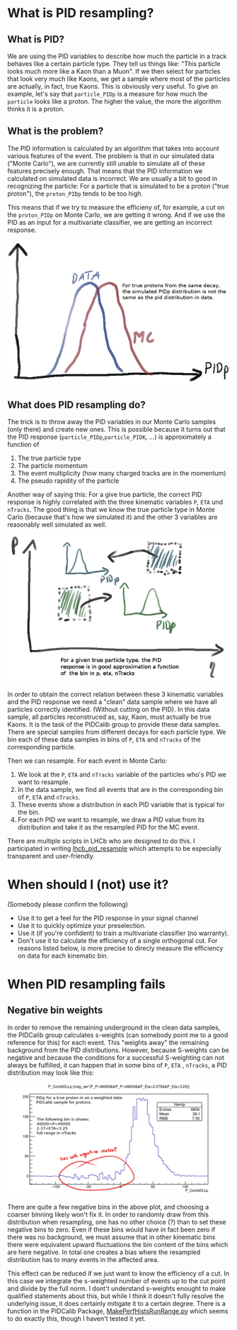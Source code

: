 # What is PID resampling?

## What is PID?

We are using the PID variables to describe how much the particle in a track behaves like a certain particle type. They tell us things like: "This particle looks much more like a Kaon than a Muon". If we then select for particles that look very much like Kaons, we get a sample where most of the particles are actually, in fact, true Kaons. This is obviously very useful. To give an example, let's say that `particle_PIDp` is a measure for how much the `particle` looks like a proton. The higher the value, the more the algorithm thinks it is a proton.

## What is the problem?

The PID information is calculated by an algorithm that takes into account various features of the event. The problem is that in our simulated data ("Monte Carlo"), we are currently still unable to simulate all of these features precisely enough. That means that the PID information we calculated on simulated data is incorrect. We are usually a bit to good in recognizing the particle: For a particle that is simulated to be a proton ("true proton"), the `proton_PIDp` tends to be too high.

This means that if we try to measure the efficieny of, for example, a cut on the `proton_PIDp` on Monte Carlo, we are getting it wrong. And if we use the PID as an input for a multivariate classifier, we are getting an incorrect response.

![problem.png](https://raw.githubusercontent.com/KonstantinSchubert/PID_resampling_text/master/problem.png)

## What does PID resampling do?

The trick is to throw away the PID variables in our Monte Carlo samples (only there) and create new ones. This is possible because it turns out that  the PID response (`particle_PIDp`,`particle_PIDK`, ...) is approximately a function of
   1. The true particle type
   2. The particle momentum
   3. The event multiplicity (how many charged tracks are in the momentum)
   4. The pseudo rapidity of the particle

Another way of saying this: For a give true particle, the correct PID response is highly correlated with the three kinematic variables `P`, `ETA` und `nTracks`. The good thing is that we know the true particle type in Monte Carlo (because that's how we simulated it) and the other 3 variables are reasonably well simulated as well.

![correlation](https://raw.githubusercontent.com/KonstantinSchubert/PID_resampling_text/master/correlation.png)

In order to obtain the correct relation between these 3 kinematic variables and the PID response we need a "clean" data sample where we have all particles correctly identified. (Without cutting on the PID). In this data sample, all particles reconstruced as, say, Kaon, must actually be true Kaons. It is the task of the PIDCalib group to provide these data samples. There are special samples from different decays for each particle type. We bin each of these data samples in bins of `P`, `ETA` and `nTracks` of the corresponding particle.

Then we can resample. For each event in Monte Carlo:
   1. We look at the `P`, `ETA` and `nTracks` variable of the particles who's PID we want to resample.
   2. In the data sample, we find all events that are in the corresponding bin of `P`, `ETA` and `nTracks`.
   3. These events show a distribution in each PID variable that is typical for the bin.
   4. For each PID we want to resample, we draw a PID value from its distribution and take it as the resampled PID for the MC event.
   
There are multiple scripts in LHCb who are designed to do this. I participated in writing [lhcb_pid_resample](https://github.com/e5-tu-do/lhcb_pid_resample) which attempts to be especially transparent and user-friendly.

# When should I (not) use it?
  (Somebody please confirm the following)
  * Use it to get a feel for the PID response in your signal channel
  * Use it to  quickly optimize your preselection.
  * Use it (if you're confident) to train a multivariate classifier (no warranty).
  * Don't use it to calculate the efficiency of a single orthogonal cut. For reasons listed below, is more precise to direcly measure the efficiency on data for each kinematic bin.

# When PID resampling fails

## Negative bin weights

In order to remove the remaining underground in the clean data samples, the PIDCalib group calculates s-weights (can somebody point me to a good reference for this) for each event. This "weights away" the remaining background from the PID distributions. However, because S-weights can be negative and because the conditions for a successful S-weighting can not always be fulfilled, it can happen that in some bins of `P`, `ETA` , `nTracks`, a PID distribution may look like this:

![negative_bins](https://raw.githubusercontent.com/KonstantinSchubert/PID_resampling_text/master/negative_bins.png)

There are quite a few negative bins in the above plot, and choosing a coarser binning likely won't fix it. In order to randomly draw from this distribution when resampling, one has no other choice (?) than to set these negative bins to zero. Even if these bins would have in fact been zero if there was no background, we must assume that in other kinematic bins there were equivalent upward fluctuations the bin content of the bins which are here negative. In total one creates a bias where the resampled distribution has to many events in the affected area.


This effect can be reduced if we just want to know the efficiency of a cut. In this case we integrate the s-weighted number of events up to the cut point and divide by the full norm. I dont't understand s-weights enought to make qualified statements about this, but while I think it doesn't fully resolve the underlying issue, it does certainly mitigate it to a certain degree. There is a function in the PIDCalib Package, [MakePerfHistsRunRange.py](https://twiki.cern.ch/twiki/bin/view/LHCb/PIDCalibPackage#MultiTrack_MakePerfHistsRunRange) which seems to do exactly this, though I haven't tested it yet.
